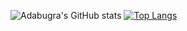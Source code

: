 <!-- ![](https://raw.githubusercontent.com/adabugra/stats/master/generated/overview.svg#gh-dark-mode-only)
![](https://raw.githubusercontent.com/adabugra/stats/master/generated/languages.svg#gh-dark-mode-only)
-->
![Adabugra's GitHub stats](https://github-readme-stats.vercel.app/api?username=adabugra&theme=ambient_gradient&show_icons=true)
[![Top Langs](https://github-readme-stats.vercel.app/api/top-langs/?username=adabugra&compact&langs_count=4&theme=ambient_gradient)](https://github.com/anuraghazra/github-readme-stats)

<!--
**adabugra/adabugra** is a ✨ _special_ ✨ repository because its `README.md` (this file) appears on your GitHub profile.

Here are some ideas to get you started:

- 🔭 I’m currently working on ...
- 🌱 I’m currently learning ...
- 👯 I’m looking to collaborate on ...
- 🤔 I’m looking for help with ...
- 💬 Ask me about ...
- 📫 How to reach me: ...
- 😄 Pronouns: ...
- ⚡ Fun fact: ...
-->
